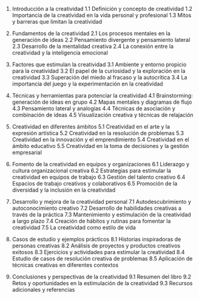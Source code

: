 1. Introducción a la creatividad
   1.1 Definición y concepto de creatividad
   1.2 Importancia de la creatividad en la vida personal y profesional
   1.3 Mitos y barreras que limitan la creatividad

2. Fundamentos de la creatividad
   2.1 Los procesos mentales en la generación de ideas
   2.2 Pensamiento divergente y pensamiento lateral
   2.3 Desarrollo de la mentalidad creativa
   2.4 La conexión entre la creatividad y la inteligencia emocional

3. Factores que estimulan la creatividad
   3.1 Ambiente y entorno propicio para la creatividad
   3.2 El papel de la curiosidad y la exploración en la creatividad
   3.3 Superación del miedo al fracaso y la autocrítica
   3.4 La importancia del juego y la experimentación en la creatividad

4. Técnicas y herramientas para potenciar la creatividad
   4.1 Brainstorming: generación de ideas en grupo
   4.2 Mapas mentales y diagramas de flujo
   4.3 Pensamiento lateral y analogías
   4.4 Técnicas de asociación y combinación de ideas
   4.5 Visualización creativa y técnicas de relajación

5. Creatividad en diferentes ámbitos
   5.1 Creatividad en el arte y la expresión artística
   5.2 Creatividad en la resolución de problemas
   5.3 Creatividad en la innovación y el emprendimiento
   5.4 Creatividad en el ámbito educativo
   5.5 Creatividad en la toma de decisiones y la gestión empresarial

6. Fomento de la creatividad en equipos y organizaciones
   6.1 Liderazgo y cultura organizacional creativa
   6.2 Estrategias para estimular la creatividad en equipos de trabajo
   6.3 Gestión del talento creativo
   6.4 Espacios de trabajo creativos y colaborativos
   6.5 Promoción de la diversidad y la inclusión en la creatividad

7. Desarrollo y mejora de la creatividad personal
   7.1 Autodescubrimiento y autoconocimiento creativo
   7.2 Desarrollo de habilidades creativas a través de la práctica
   7.3 Mantenimiento y estimulación de la creatividad a largo plazo
   7.4 Creación de hábitos y rutinas para fomentar la creatividad
   7.5 La creatividad como estilo de vida

8. Casos de estudio y ejemplos prácticos
   8.1 Historias inspiradoras de personas creativas
   8.2 Análisis de proyectos y productos creativos exitosos
   8.3 Ejercicios y actividades para estimular la creatividad
   8.4 Estudio de casos de resolución creativa de problemas
   8.5 Aplicación de técnicas creativas en diferentes contextos

9. Conclusiones y perspectivas de la creatividad
   9.1 Resumen del libro
   9.2 Retos y oportunidades en la estimulación de la creatividad
   9.3 Recursos adicionales y referencias
